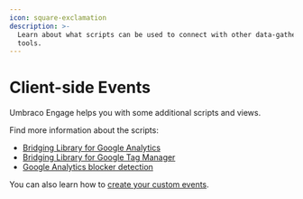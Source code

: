 ```yaml
---
icon: square-exclamation
description: >-
  Learn about what scripts can be used to connect with other data-gathering
  tools.
---
```


# Client-side Events

Umbraco Engage helps you with some additional scripts and views.

Find more information about the scripts:

* [Bridging Library for Google Analytics](bridging-library-for-google-analytics.md)
* [Bridging Library for Google Tag Manager](bridging-library-for-google-tag-manager.md)
* [Google Analytics blocker detection](google-analytics-blocker-detection.md)

You can also learn how to [create your custom events](create-your-own-events.md).
